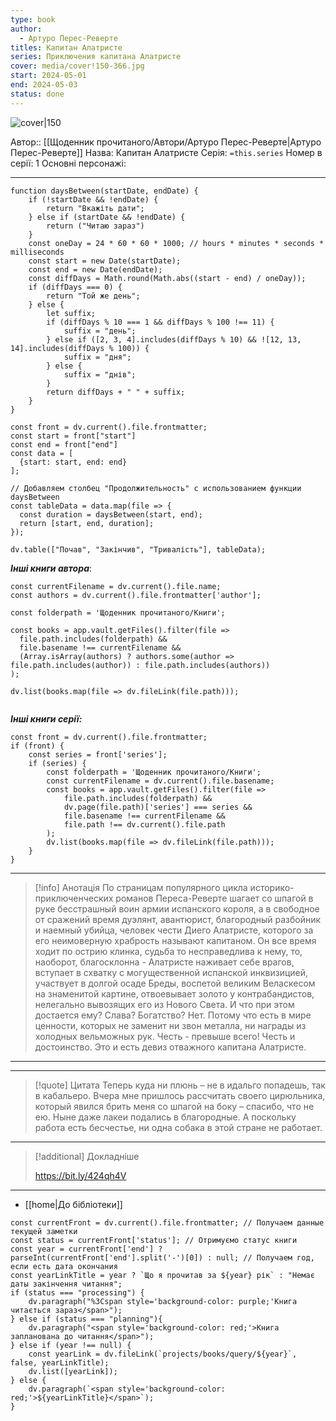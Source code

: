 ```yaml
---
type: book
author:
  - Артуро Перес-Реверте
titles: Капитан Алатристе
series: Приключения капитана Алатристе
cover: media/cover!150-366.jpg
start: 2024-05-01
end: 2024-05-03
status: done
---
```

![cover|150](Артуро%20Перес-Реверте%20-%20Капитан%20Алатристе.jpg)

Автор:: [[Щоденник прочитаного/Автори/Артуро Перес-Реверте|Артуро Перес-Реверте]]
Назва: Капитан Алатристе
Серія:  `=this.series`
Номер в серії: 1
Основні персонажі:

---
```dataviewjs
function daysBetween(startDate, endDate) {
	if (!startDate && !endDate) { 
		return "Вкажіть дати"; 
	} else if (startDate && !endDate) {
		return ("Читаю зараз")
	}
	const oneDay = 24 * 60 * 60 * 1000; // hours * minutes * seconds * milliseconds
	const start = new Date(startDate);
	const end = new Date(endDate);
	const diffDays = Math.round(Math.abs((start - end) / oneDay));
	if (diffDays === 0) {
		return "Той же день";   
	} else {
		let suffix;     
	    if (diffDays % 10 === 1 && diffDays % 100 !== 11) {
		    suffix = "день";     
	    } else if ([2, 3, 4].includes(diffDays % 10) && ![12, 13, 14].includes(diffDays % 100)) {
			suffix = "дня";     
		} else {       
			suffix = "днів";     
		}          
		return diffDays + " " + suffix;   
	} 
}  

const front = dv.current().file.frontmatter;
const start = front["start"]
const end = front["end"]
const data = [
  {start: start, end: end}
];

// Добавляем столбец "Продолжительность" с использованием функции daysBetween
const tableData = data.map(file => {
  const duration = daysBetween(start, end);
  return [start, end, duration];
});

dv.table(["Почав", "Закінчив", "Тривалість"], tableData);
```

***Інші книги автора***:
```dataviewjs
const currentFilename = dv.current().file.name;
const authors = dv.current().file.frontmatter['author'];

const folderpath = 'Щоденник прочитаного/Книги';

const books = app.vault.getFiles().filter(file =>
  file.path.includes(folderpath) &&
  file.basename !== currentFilename &&
  (Array.isArray(authors) ? authors.some(author => file.path.includes(author)) : file.path.includes(authors))
);

dv.list(books.map(file => dv.fileLink(file.path)));


```
***Інші книги серії:***
```dataviewjs
const front = dv.current().file.frontmatter;
if (front) {
	const series = front['series'];
	if (series) {
		const folderpath = 'Щоденник прочитаного/Книги';
		const currentFilename = dv.current().file.basename;
		const books = app.vault.getFiles().filter(file =>  
			file.path.includes(folderpath) && 
			dv.page(file.path)['series'] === series && 
			file.basename !== currentFilename &&
			file.path !== dv.current().file.path 
		);
		dv.list(books.map(file => dv.fileLink(file.path)));
	}
}

```

---
>[!info] Анотація
>По страницам популярного цикла историко-приключенческих романов Переса-Реверте шагает со шпагой в руке бесстрашный воин армии испанского короля, а в свободное от сражений время дуэлянт, авантюрист, благородный разбойник и наемный убийца, человек чести Диего Алатристе, которого за его неимоверную храбрость называют капитаном. Он все время ходит по острию клинка, судьба то несправедлива к нему, то, наоборот, благосклонна - Алатристе наживает себе врагов, вступает в схватку с могущественной испанской инквизицией, участвует в долгой осаде Бреды, воспетой великим Веласкесом на знаменитой картине, отвоевывает золото у контрабандистов, нелегально вывозящих его из Нового Света. И что при этом достается ему? Слава? Богатство? Нет. Потому что есть в мире ценности, которых не заменит ни звон металла, ни награды из холодных вельможных рук. Честь - превыше всего! Честь и достоинство. Это и есть девиз отважного капитана Алатристе.
___

****
>[!quote] Цитата
>Теперь куда ни плюнь – не в идальго попадешь, так в кабальеро. Вчера мне пришлось рассчитать своего цирюльника, который явился брить меня со шпагой на боку – спасибо, что не ею. Ныне даже лакеи подались в благородные. А поскольку работа есть бесчестье, ни одна собака в этой стране не работает.

****
>[!additional] Докладніше
>
>https://bit.ly/424qh4V

****

- [[home|До бібліотеки]]

```dataviewjs
const currentFront = dv.current().file.frontmatter; // Получаем данные текущей заметки
const status = currentFront['status']; // Отримуємо статус книги
const year = currentFront['end'] ? parseInt(currentFront['end'].split('-')[0]) : null; // Получаем год, если есть дата окончания
const yearLinkTitle = year ? `Що я прочитав за ${year} рік` : "Немає даты закінчення читання";
if (status === "processing") {
	dv.paragraph("%3Cspan style='background-color: purple;'Книга читається зараз</span>");
} else if (status === "planning"){
	dv.paragraph("<span style='background-color: red;'>Книга запланована до читання</span>");
} else if (year !== null) {
	const yearLink = dv.fileLink(`projects/books/query/${year}`, false, yearLinkTitle);
	dv.list([yearLink]);
} else {
	dv.paragraph(`<span style='background-color: red;'>${yearLinkTitle}</span>`);
}
```